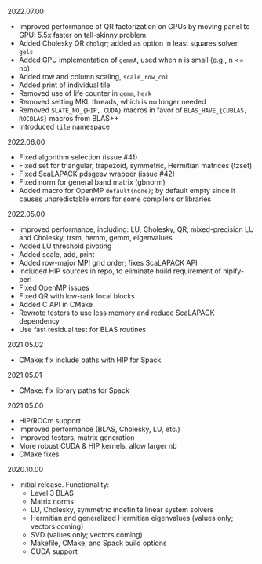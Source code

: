 2022.07.00
  - Improved performance of QR factorization on GPUs by moving panel to GPU:
    5.5x faster on tall-skinny problem
  - Added Cholesky QR `cholqr`; added as option in least squares solver, `gels`
  - Added GPU implementation of `gemmA`, used when n is small (e.g., n <= nb)
  - Added row and column scaling, `scale_row_col`
  - Added print of individual tile
  - Removed use of life counter in `gemm`, `herk`
  - Removed setting MKL threads, which is no longer needed
  - Removed `SLATE_NO_{HIP, CUDA}` macros in favor of
    `BLAS_HAVE_{CUBLAS, ROCBLAS}` macros from BLAS++
  - Introduced `tile` namespace

2022.06.00
  - Fixed algorithm selection (issue #41)
  - Fixed set for triangular, trapezoid, symmetric, Hermitian matrices (tzset)
  - Fixed ScaLAPACK pdsgesv wrapper (issue #42)
  - Fixed norm for general band matrix (gbnorm)
  - Added macro for OpenMP `default(none)`; by default empty since it
    causes unpredictable errors for some compilers or libraries

2022.05.00
  - Improved performance, including:
    LU, Cholesky, QR, mixed-precision LU and Cholesky, trsm, hemm, gemm,
    eigenvalues
  - Added LU threshold pivoting
  - Added scale, add, print
  - Added row-major MPI grid order; fixes ScaLAPACK API
  - Included HIP sources in repo, to eliminate build requirement of hipify-perl
  - Fixed OpenMP issues
  - Fixed QR with low-rank local blocks
  - Added C API in CMake
  - Rewrote testers to use less memory and reduce ScaLAPACK dependency
  - Use fast residual test for BLAS routines

2021.05.02
  - CMake: fix include paths with HIP for Spack

2021.05.01
  - CMake: fix library paths for Spack

2021.05.00
  - HIP/ROCm support
  - Improved performance (BLAS, Cholesky, LU, etc.)
  - Improved testers, matrix generation
  - More robust CUDA & HIP kernels, allow larger nb
  - CMake fixes

2020.10.00
  - Initial release. Functionality:
    - Level 3 BLAS
    - Matrix norms
    - LU, Cholesky, symmetric indefinite linear system solvers
    - Hermitian and generalized Hermitian eigenvalues (values only; vectors coming)
    - SVD (values only; vectors coming)
    - Makefile, CMake, and Spack build options
    - CUDA support
